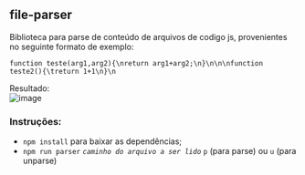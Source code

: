 ## file-parser

Biblioteca para parse de conteúdo de arquivos de codigo js, provenientes no seguinte formato de exemplo:  

```function teste(arg1,arg2){\nreturn arg1+arg2;\n}\n\n\nfunction teste2(){\treturn 1+1\n}\n```

Resultado:  
![image](https://user-images.githubusercontent.com/80229794/203704840-31c7b539-eac9-4959-9940-94a715c66c6d.png)

### Instruções:
- ```npm install``` para baixar as dependências;
- ```npm run parser``` _```caminho do arquivo a ser lido```_ ```p``` (para parse) ou ```u``` (para unparse)
